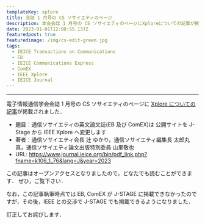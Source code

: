 ```yaml
---
templateKey: xplore
title: 会誌 1 月号の CS ソサイエティのページ
description: 本会会誌 1 月号の CS ソサイエティのページにXploreについての記事が掲載されました．
date: 2023-01-01T12:08:55.137Z
featuredpost: true
featuredimage: /img/cs-edit-green.jpg
tags:
  - IEICE Transactions on Communications
  - EB
  - IEICE Communications Express
  - ComEX
  - IEEE Xplore
  - IEICE Journal
---
```


---

電子情報通信学会会誌 1 月号の CS ソサイエティのページに [Xplore についての記事](https://www.journal.ieice.org/bin/pdf_link.php?fname=k106_1_76&lang=J&year=2023)が掲載されました．

- 題目：通信ソサイエティの英文論文誌(EB 及び ComEX)は 公開サイトを J-Stage から IEEE Xplore へ変更します
- 著者：通信ソサイエティ会長 辻 ゆかり，通信ソサイエティ編集長 太郎丸 真，通信ソサイエティ論文出版特別委員 山里敬也
- URL: https://www.journal.ieice.org/bin/pdf_link.php?fname=k106_1_76&lang=J&year=2023

この記事はオープンアクセスとなりましたので，どなたでも読むことができます．
ぜひ，ご覧下さい．

なお，この記事執筆時点では EB, ComEX が J-STAGE に掲載できなかったのですが，その後，IEEE との交渉で J-STAGE でも掲載できるようになりました．

訂正してお詫びします．
